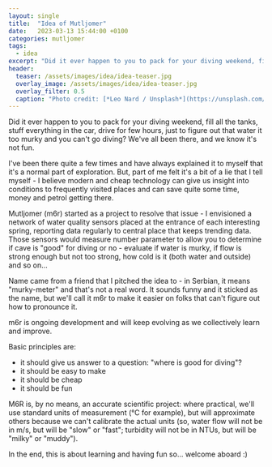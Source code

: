 ```yaml
---
layout: single
title:  "Idea of Mutljomer"
date:   2023-03-13 15:44:00 +0100
categories: mutljomer
tags: 
  - idea
excerpt: "Did it ever happen to you to pack for your diving weekend, fill all the tanks, stuff everything in the car, drive for few hours, just to figure out that water it too murky and you can't go diving? We've all been there, and we know it's not fun. "
header: 
  teaser: /assets/images/idea/idea-teaser.jpg
  overlay_image: /assets/images/idea/idea-teaser.jpg
  overlay_filter: 0.5
  caption: "Photo credit: [*Leo Nard / Unsplash*](https://unsplash.com/photos/Z9gJbdGjRN8?utm_source=unsplash&utm_medium=referral&utm_content=creditShareLink)"
---
```

Did it ever happen to you to pack for your diving weekend, fill all the tanks, stuff everything in the car, drive for few hours, just to figure out that water it too murky and you can't go diving? We've all been there, and we know it's not fun. 

I've been there quite a few times and have always explained it to myself that it's a normal part of exploration. 
But, part of me felt it's a bit of a lie that I tell myself - I believe modern and cheap technology can give us insight into conditions to frequently visited places and can save quite some time, money and petrol getting there.

Mutljomer (m6r) started as a project to resolve that issue - I envisioned a network of water quality sensors placed at the entrance of each interesting spring, reporting data regularly to central place that keeps trending data. Those sensors would measure number parameter to allow you to determine if cave is "good" for diving or no - evaluate if water is murky, if flow is strong enough but not too strong, how cold is it (both water and outside) and so on... 

Name came from a friend that I pitched the idea to - in Serbian, it means "murky-meter" and that's not a real word. It sounds funny and it sticked as the name, but we'll call it m6r to make it easier on folks that can't figure out how to pronounce it. 

m6r is ongoing development and will keep evolving as we collectively learn and improve. 

Basic principles are: 
- it should give us answer to a question: "where is good for diving"? 
- it should be easy to make  
- it should be cheap
- it should be fun 

M6R is, by no means, an accurate scientific project: where practical, we'll use standard units of measurement (&deg;C for example), but will approximate others because we can't calibrate the actual units (so, water flow will not be in m/s, but will be "slow" or "fast"; turbidity will not be in NTUs, but will be "milky" or "muddy"). 

In the end, this is about learning and having fun so... welcome aboard :)